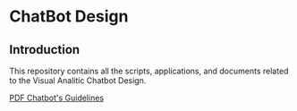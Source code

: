 # ChatBot Design

## Introduction

This repository contains all the scripts, applications, and documents related to the Visual Analitic Chatbot Design.

[PDF Chatbot's Guidelines](https://github.com/TaniaFerman/ChatbotDesign/blob/master/ChatbotGuidelines/DesignPrinciples.pdf)